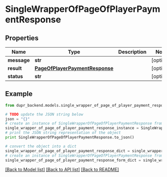 # SingleWrapperOfPageOfPlayerPaymentResponse


## Properties
Name | Type | Description | Notes
------------ | ------------- | ------------- | -------------
**message** | **str** |  | [optional] 
**result** | [**PageOfPlayerPaymentResponse**](PageOfPlayerPaymentResponse.md) |  | [optional] 
**status** | **str** |  | [optional] 

## Example

```python
from dupr_backend.models.single_wrapper_of_page_of_player_payment_response import SingleWrapperOfPageOfPlayerPaymentResponse

# TODO update the JSON string below
json = "{}"
# create an instance of SingleWrapperOfPageOfPlayerPaymentResponse from a JSON string
single_wrapper_of_page_of_player_payment_response_instance = SingleWrapperOfPageOfPlayerPaymentResponse.from_json(json)
# print the JSON string representation of the object
print SingleWrapperOfPageOfPlayerPaymentResponse.to_json()

# convert the object into a dict
single_wrapper_of_page_of_player_payment_response_dict = single_wrapper_of_page_of_player_payment_response_instance.to_dict()
# create an instance of SingleWrapperOfPageOfPlayerPaymentResponse from a dict
single_wrapper_of_page_of_player_payment_response_form_dict = single_wrapper_of_page_of_player_payment_response.from_dict(single_wrapper_of_page_of_player_payment_response_dict)
```
[[Back to Model list]](../README.md#documentation-for-models) [[Back to API list]](../README.md#documentation-for-api-endpoints) [[Back to README]](../README.md)


